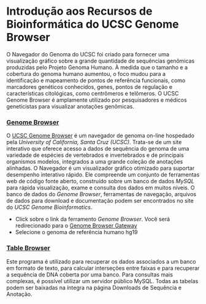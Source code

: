 # Introdução aos Recursos de Bioinformática do UCSC Genome Browser

O Navegador do Genoma do UCSC foi criado para fornecer uma visualização gráfico sobre a grande quantidade de sequências genômicas produzidas pelo Projeto Genoma Humano. À medida que o tamanho e a cobertura do genoma humano aumentou, o foco mudou para a identificação e mapeamento de pontos de referência funcionais, como marcadores genéticos conhecidos, genes, pontos de regulação e características citológicas, como centrômeros e telômeros. O UCSC Genome Browser é amplamente utilizado por pesquisadores e médicos geneticistas para visualizar anotações genômicas.

### [Genome Browser](https://genome.ucsc.edu/cgi-bin/hgGateway)

O [UCSC Genome Browser](https://genome.ucsc.edu/) é um navegador de genoma on-line hospedado pela *University of California, Santa Cruz (UCSC)*. Trata-se de um site interativo que oferece acesso a dados de sequência do genoma de uma variedade de espécies de vertebrados e invertebrados e de principais organismos modelos, integrados a uma grande coleção de anotações alinhadas. O Navegador é um visualizador gráfico otimizado para suportar desempenho interativo rápido. Ele compreende um conjunto de ferramentas web de código fonte aberto, construído sobre um banco de dados *MySQL* para rápida visualização, exame e consulta dos dados em muitos níveis. O banco de dados do *Genome Browser*, ferramentas de navegação, arquivos de dados para download e documentação podem ser encontrados no site do *UCSC Genome Bioinformatics*.

* Click sobre o link da ferramento *Genome Browser*. Você será redirecionado para o [Genome Browser Gateway](https://genome.ucsc.edu/cgi-bin/hgGateway)
* Selecione o genoma de referência humano hg19

### [Table Browser](https://genome.ucsc.edu/cgi-bin/hgTables)

Este programa é utilizado para recuperar os dados associados a um banco em formato de texto, para calcular interseções entre faixas e para recuperar a sequência de DNA coberta por uma banco. Para consultas mais complexas, é possível utilizar um servidor público MySQL. Todas as tabelas podem ser baixadas na íntegra na página Downloads de Sequência e Anotação.
